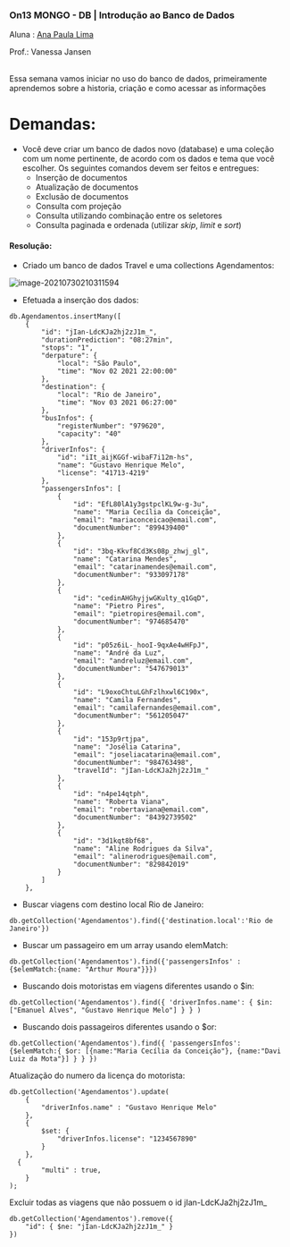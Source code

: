 ### On13 MONGO - DB  | Introdução ao Banco de Dados

Aluna : [Ana Paula Lima ](https://www.linkedin.com/in/ana-paula-lima-3269214b/#) 

Prof.: Vanessa Jansen

<br>Essa semana vamos iniciar no uso do banco de dados, primeiramente aprendemos sobre a historia, criação e como acessar as informações <br />

# Demandas:

- Você deve criar um banco de dados novo (database) e uma coleção com um nome pertinente, de acordo com os dados e tema que você escolher. Os seguintes comandos devem ser feitos e entregues:
  - Inserção de documentos
  - Atualização de documentos
  - Exclusão de documentos
  - Consulta com projeção
  - Consulta utilizando combinação entre os seletores
  - Consulta paginada e ordenada (utilizar *skip*, *limit* e *sort*)

<h4> Resolução: </h4>



- Criado um banco de dados Travel e uma collections Agendamentos:

![image-20210730210311594](C:\Users\Paula\AppData\Roaming\Typora\typora-user-images\image-20210730210311594.png)

- Efetuada a inserção dos dados:

```
db.Agendamentos.insertMany([
    {
        "id": "jIan-LdcKJa2hj2zJ1m_",
        "durationPrediction": "08:27min",
        "stops": "1",
        "derpature": {
            "local": "São Paulo",
            "time": "Nov 02 2021 22:00:00"
        },
        "destination": {
            "local": "Rio de Janeiro",
            "time": "Nov 03 2021 06:27:00"
        },
        "busInfos": {
            "registerNumber": "979620",
            "capacity": "40"
        },
        "driverInfos": {
            "id": "iIt_aijKGGf-wibaF7i12m-hs",
            "name": "Gustavo Henrique Melo",
            "license": "41713-4219"
        },
        "passengersInfos": [
            {
                "id": "EfL80lA1y3gstpclKL9w-g-3u",
                "name": "Maria Cecília da Conceição",
                "email": "mariaconceicao@email.com",
                "documentNumber": "899439400"
            },
            {
                "id": "3bq-Kkvf8Cd3Ks08p_zhwj_gl",
                "name": "Catarina Mendes",
                "email": "catarinamendes@email.com",
                "documentNumber": "933097178"
            },
            {
                "id": "cedinAHGhyjjwGKulty_q1GqD",
                "name": "Pietro Pires",
                "email": "pietropires@email.com",
                "documentNumber": "974685470"
            },
            {
                "id": "p05z6iL-_hooI-9qxAe4wHFpJ",
                "name": "André da Luz",
                "email": "andreluz@email.com",
                "documentNumber": "547679013"
            },
            {
                "id": "L9oxoChtuLGhFzlhxwl6C190x",
                "name": "Camila Fernandes",
                "email": "camilafernandes@email.com",
                "documentNumber": "561205047"
            },
            {
                "id": "153p9rtjpa",
                "name": "Josélia Catarina",
                "email": "joseliacatarina@email.com",
                "documentNumber": "984763498",
                "travelId": "jIan-LdcKJa2hj2zJ1m_"
            },
            {
                "id": "n4pe14qtph",
                "name": "Roberta Viana",
                "email": "robertaviana@email.com",
                "documentNumber": "84392739502"
            },
            {
                "id": "3d1kqt8bf68",
                "name": "Aline Rodrigues da Silva",
                "email": "alinerodrigues@email.com",
                "documentNumber": "829842019"
            }
        ]
    },
```



- Buscar viagens com destino local Rio de Janeiro:

```
db.getCollection('Agendamentos').find({'destination.local':'Rio de Janeiro'})
```

- Buscar um passageiro em um array usando elemMatch:

```
db.getCollection('Agendamentos').find({'passengersInfos' : {$elemMatch:{name: "Arthur Moura"}}})
```

- Buscando dois motoristas em viagens diferentes usando o $in:

```
db.getCollection('Agendamentos').find({ 'driverInfos.name': { $in: ["Emanuel Alves", "Gustavo Henrique Melo"] } } )
```

- Buscando dois passageiros diferentes usando o $or:

```
db.getCollection('Agendamentos').find({ 'passengersInfos': {$elemMatch:{ $or: [{name:"Maria Cecília da Conceição"}, {name:"Davi Luiz da Mota"}] } } })
```

Atualização do numero da licença do motorista:

```
db.getCollection('Agendamentos').update(
    {
        "driverInfos.name" : "Gustavo Henrique Melo"
    }, 
    {
        $set: {
            "driverInfos.license": "1234567890"
        }
    },
  {
        "multi" : true,
    }
);
```

Excluir todas as viagens que não possuem o id jIan-LdcKJa2hj2zJ1m_

```
db.getCollection('Agendamentos').remove({
    "id": { $ne: "jIan-LdcKJa2hj2zJ1m_" }
})

```

